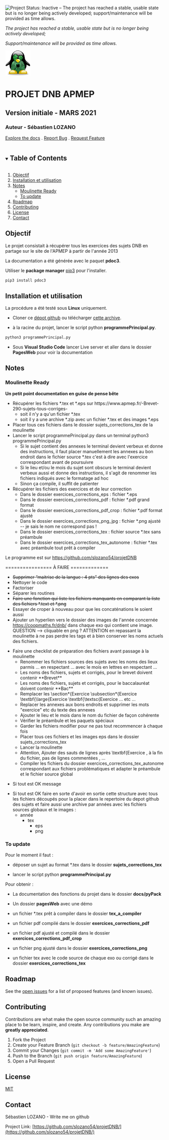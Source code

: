 <!-- ![Work in progress](http://www.repostatus.org/badges/latest/wip.svg) -->
![Project Status: Inactive – The project has reached a stable, usable state but is no longer being actively developed; support/maintenance will be provided as time allows.](https://www.repostatus.org/badges/latest/inactive.svg)

_The project has reached a stable, usable state but is no longer being actively developed;_

_Support/maintenance will be provided as time allows._


<!-- PROJECT LOGO -->
<p text-align="center">
  <a href="https://github.com/slozano54/projetDNB">
    <img src="images/logo.png" alt="Logo" width="80" height="80">
  </a>

  <h1 text-align="center">PROJET DNB APMEP</h1>
  <h2 text-align="center"> Version initiale - MARS 2021</h2>
  <h3 text-align="center">Auteur - Sébastien LOZANO</h3>

  <p text-align="center">
    <a href="https://github.com/slozano54/projetDNB">Explore the docs</a>
    .    
    <a href="https://github.com/slozano54/projetDNB/issues">Report Bug</a>    
    .
    <a href="https://github.com/slozano54/projetDNB/issues">Request Feature</a>
  </p>
</p>


<!-- TABLE OF CONTENTS -->
<details open="open">
  <summary><h2 style="display: inline-block">Table of Contents</h2></summary>
  <ol>
    <li>
      <a href="#objectif">Objectif</a>
    </li>
    <li>
      <a href="#installation-et-utilisation">Installation et utilisation</a>
    </li>
    <li>
      <a href="#notes">Notes</a>
      <ul>
        <li><a href="#moulinette-ready">Moulinette Ready</a></li>
        <li><a href="#to-update">To update</a></li>
      </ul>
    </li>
    <li><a href="#roadmap">Roadmap</a></li>
    <li><a href="#contributing">Contributing</a></li>
    <li><a href="#license">License</a></li>
    <li><a href="#contact">Contact</a></li>    
  </ol>
</details>

## Objectif
Le projet consistait à récupérer tous les exercices des sujets DNB en partage sur le site de l'APMEP à partir de l'année 2013

La documentation a été générée avec le paquet **pdoc3**.

Utiliser le **package manager** [pip3](https://pip.pypa.io/en/stable/) pour l'installer.

```bash
pip3 install pdoc3
```

## Installation et utilisation
    
La procédure a été testé sous **Linux** uniquement.

* Cloner ce [dépot github](https://github.com/slozano54/projetDNB) ou télécharger [cette archive](https://github.com/slozano54/projetDNB/archive/master.zip).


* à la racine du projet, lancer le script python **programmePrincipal.py**.

```bash
python3 programmePrincipal.py
```

* Sous **Visual Studio Code** lancer Live server et aller dans le dossier **PagesWeb** pour voir la documentation
    
## Notes

### Moulinette Ready 

**Un petit point documentation en guise de pense bête**

<ul>
<li> Récupérer les fichiers *.tex et *.eps sur https://www.apmep.fr/-Brevet-290-sujets-tous-corriges-
<ul>
<li>soit il n'y a qu'un fichier *.tex </li>
<li>soit il y a une archive *.zip avec un fichier *.tex et des images *.eps</li>
</ul>
<li>Placer tous ces fichiers dans le dossier sujets_corrections_tex de la moulinette</li>
<li>Lancer le script programmePrincipal.py dans un terminal python3 programmePrincipal.py
<ul>
<li>Si le sujet contient des annexes le terminal devient verbeux et donne des instructions, il faut placer manuellement les annexes au bon endroit dans le fichier source *.tex c'est à dire avec l'exercice correspondant avant de poursuivre</li>
<li>Si le lieu et/ou le mois du sujet sont obscurs le terminal devient verbeux aussi et donne des instructions, il s'agit de renommer les fichiers indiqués avec le formatage ad hoc</li>
<li>Sinon ça compile, il suffit de patienter</li>
</ul>
<li>Récupérer les fichiers des exercices et de leur correction 
<ul>
<li>Dans le dossier exercices_corrections_eps : fichier *.eps</li>
<li>Dans le dossier exercices_corrections_pdf : fichier *.pdf grand format</li>
<li>Dans le dossier exercices_corrections_pdf_crop : fichier *.pdf format ajusté</li>
<li>Dans le dossier exercices_corrections_png_jpg : fichier *.png ajusté -- je sais le nom ne correspond pas !</li>
<li>Dans le dossier exercices_corrections_tex : fichier source *.tex sans préambule</li>
<li>Dans le dossier exercices_corrections_tex_autonome : fichier *.tex avec préambule tout prêt à compiler</li>
</ul>
</li>
</ul>

Le programme est sur https://github.com/slozano54/projetDNB

================ À FAIRE =============

* ~~Supprimer “maitrise de la langue : 4 pts” des lignes des exos~~
* Nettoyer le code
* Factoriser
* Séparer les routines
* ~~Faire une fonction qui liste les fichiers manquants en comparant la liste des fichiers *.text et *.png~~
* Essayer de croper à nouveau pour que les concaténations le soient aussi
* Ajouter un hyperlien vers le dossier des images de l'année concernée https://coopmaths.fr/dnb/ dans chaque exo qui contient une image. QUESTION --> cliquable en png ? ATTENTION en repassant la moulinette à ne pas perdre les tags et à bien conserver les noms actuels des fichiers.
<ul>
<li>Faire une checklist de préparation des fichiers avant passage à la moulinette
<ul>
<li>Renommer les fichiers sources des sujets avec les noms des lieux parmis ... en respectant ... avec le mois en lettres en respectant ...</li>
<li>Les noms des fichiers, sujets et corrigés, pour le brevet doivent contenir **Brevet**</li>
<li>Les noms des fichiers, sujets et corrigés, pour le baccalauréat doivent contenir **Bac**</li>
<li>Remplacer les \section*{Exercice   \subsection*{Exercice  \textbf{\large{Exercice  \textbf{\textsc{Exercice ... etc ...</li>
<li>Replacer les annexes aux bons endroits et supprimer les mots "exercice" etc du texte des annexes</li>
<li>Ajouter le lieu et le mois dans le nom du fichier de façon cohérente</li>
<li>Vérifier le préambule et les paquets spéciaux</li>
<li>Garder les fichiers modifier pour ne pas tout recommencer à chaque fois</li>
<li>Placer tous ces fichiers et les images eps dans le dossier sujets_corrections_tex</li>
<li>Lancer la moulinette</li>
<li>Attention, Ajouter des sauts de lignes après \textbf{Exercice , à la fin du fichier, pas de lignes commentées , ...
<li>Compiler les fichiers du dossier exercices_corrections_tex_autonome correspondant aux fichiers problématiques et adapter le préambule et le fichier source global</li>
</ul>
</li>
</ul>

* Si tout est OK message
<ul>
    <li>Si tout est OK faire en sorte d'avoir en sortie cette structure avec tous les fichiers découpés pour la placer dans le repertoire du depot github des sujets et faire aussi une archive par années avec les fichiers sources globaux et le images :
    <ul>
        <li>année
        <ul>
            <li>tex
            <ul>
                <li>eps</li>
                <li>png</li>
            </ul>
            </li>
        </ul>
        </li>
    </ul>
    </li>
</ul>


### To update

Pour le moment il faut :

* déposer un sujet au format *.tex dans le dossier **sujets_corrections_tex**

* lancer le script python **programmePrincipal.py**

Pour obtenir :

* La documentation des fonctions du projet dans le dossier **docs/pyPack**

* Un dossier **pagesWeb** avec une démo 

* un fichier *.tex prêt à compiler dans le dossier **tex_a_compiler**

* un fichier pdf compilé dans le dossier **exercices_corrections_pdf**

* un fichier pdf ajusté et compilé dans le dossier **exercices_corrections_pdf_crop**

* un fichier png ajusté dans le dossier **exercices_corrections_png**

* un fichier tex avec le code source de chaque exo ou corrigé dans le dossier **exercices_corrections_tex**


<!-- ROADMAP -->

## Roadmap

See the [open issues](https://github.com/slozano54/projetDNB/issues) for a list of proposed features (and known issues).

<!-- CONTRIBUTING -->
## Contributing

Contributions are what make the open source community such an amazing place to be learn, inspire, and create. Any contributions you make are **greatly appreciated**.

1. Fork the Project
2. Create your Feature Branch (`git checkout -b feature/AmazingFeature`)
3. Commit your Changes (`git commit -m 'Add some AmazingFeature'`)
4. Push to the Branch (`git push origin feature/AmazingFeature`)
5. Open a Pull Request



<!-- LICENSE -->
## License

[MIT](https://choosealicense.com/licenses/mit/)

<!-- CONTACT -->
## Contact

Sébastien LOZANO - Write me on github

Project Link: [https://github.com/slozano54/projetDNB/](https://github.com/slozano54/projetDNB/)